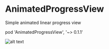 # AnimatedProgressView
Simple animated linear progress view 

pod 'AnimatedProgressView', '~> 0.1.1'

![alt text](https://im2.ezgif.com/tmp/ezgif-2-f50930720b.gif)
